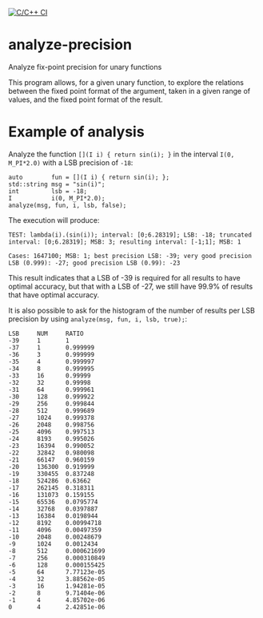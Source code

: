 [![C/C++ CI](https://github.com/orlarey/analyze-precision/actions/workflows/makefile.yml/badge.svg)](https://github.com/orlarey/analyze-precision/actions/workflows/makefile.yml)

# analyze-precision
Analyze fix-point precision for unary functions

This program allows, for a given unary function, to explore the relations between the fixed point format of the argument, taken in a given range of values, and the fixed point format of the result.

# Example of analysis

Analyze the function `[](I i) { return sin(i); }` in the interval `I(0, M_PI*2.0)` with a LSB precision of `-18`:
	    
	auto        fun = [](I i) { return sin(i); };
	std::string msg = "sin(i)";
	int         lsb = -18;
	I		    i(0, M_PI*2.0);
	analyze(msg, fun, i, lsb, false);

The execution will produce:

	TEST: lambda(i).(sin(i)); interval: [0;6.28319]; LSB: -18; truncated interval: [0;6.28319]; MSB: 3; resulting interval: [-1;1]; MSB: 1

	Cases: 1647100; MSB: 1; best precision LSB: -39; very good precision LSB (0.999): -27; good precision LSB (0.99): -23

This result indicates that a LSB of -39 is required for all results to have optimal accuracy, but that with a LSB of -27, we still have 99.9% of results that have optimal accuracy.

It is also possible to ask for the histogram of the number of results per LSB precision by using `analyze(msg, fun, i, lsb, true);`:

	LSB     NUM     RATIO 
	-39     1       1
	-37     1       0.999999
	-36     3       0.999999
	-35     4       0.999997
	-34     8       0.999995
	-33     16      0.99999
	-32     32      0.99998
	-31     64      0.999961
	-30     128     0.999922
	-29     256     0.999844
	-28     512     0.999689
	-27     1024    0.999378
	-26     2048    0.998756
	-25     4096    0.997513
	-24     8193    0.995026
	-23     16394   0.990052
	-22     32842   0.980098
	-21     66147   0.960159
	-20     136300  0.919999
	-19     330455  0.837248
	-18     524286  0.63662
	-17     262145  0.318311
	-16     131073  0.159155
	-15     65536   0.0795774
	-14     32768   0.0397887
	-13     16384   0.0198944
	-12     8192    0.00994718
	-11     4096    0.00497359
	-10     2048    0.00248679
	-9      1024    0.0012434
	-8      512     0.000621699
	-7      256     0.000310849
	-6      128     0.000155425
	-5      64      7.77123e-05
	-4      32      3.88562e-05
	-3      16      1.94281e-05
	-2      8       9.71404e-06
	-1      4       4.85702e-06
	0       4       2.42851e-06

